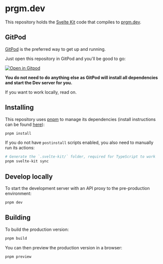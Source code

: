 # prgm.dev

This repository holds the [Svelte Kit](https://kit.svelte.dev) code
that compiles to [prgm.dev](https://prgm.dev).

## GitPod

[GitPod](https://www.gitpod.io) is the preferred way to get up and running.

Just open this repository in GitPod and you'll be good to go:

[![Open in Gitpod](https://gitpod.io/button/open-in-gitpod.svg)](https://gitpod.io/#https://github.com/prgm-dev/prgm-dev.github.io)

**You do not need to do anything else as GitPod will install all dependencies and start the Dev server for you.**

If you want to work locally, read on.

## Installing

This repository uses [pnpm](https://pnpm.io) to manage its dependencies
(install instructions can be found [here](https://pnpm.io/installation)):

```bash
pnpm install
```

If you do not have `postinstall` scripts enabled, you also need to
manually run its actions:

```bash
# Generate the `.svelte-kit/` folder, required for TypeScript to work
pnpm svelte-kit sync
```

## Develop locally

To start the development server with an API proxy to the pre-production environment:

```bash
pnpm dev
```

## Building

To build the production version:

```bash
pnpm build
```

You can then preview the production version in a browser:

```bash
pnpm preview
```
